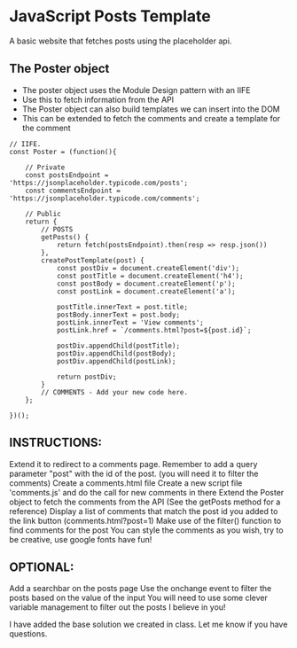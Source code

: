 # JavaScript Posts Template
A basic website that fetches posts using the placeholder api.

## The Poster object
- The poster object uses the Module Design pattern with an IIFE
- Use this to fetch information from the API
- The Poster object can also build templates we can insert into the DOM
- This can be extended to fetch the comments and create a template for the comment

```
// IIFE.
const Poster = (function(){

    // Private
    const postsEndpoint = 'https://jsonplaceholder.typicode.com/posts';
    const commentsEndpoint = 'https://jsonplaceholder.typicode.com/comments';

    // Public
    return {
        // POSTS
        getPosts() {
            return fetch(postsEndpoint).then(resp => resp.json())
        },
        createPostTemplate(post) {
            const postDiv = document.createElement('div');
            const postTitle = document.createElement('h4');
            const postBody = document.createElement('p');
            const postLink = document.createElement('a');

            postTitle.innerText = post.title;
            postBody.innerText = post.body;
            postLink.innerText = 'View comments';
            postLink.href = `/comments.html?post=${post.id}`;

            postDiv.appendChild(postTitle);
            postDiv.appendChild(postBody);
            postDiv.appendChild(postLink);

            return postDiv;
        }
        // COMMENTS - Add your new code here.
    };

})();
```


## INSTRUCTIONS:
Extend it to redirect to a comments page.
Remember to add a query parameter "post" with the id of the post. (you will need it to filter the comments)
Create a comments.html file
Create a new script file 'comments.js' and do the call for new comments in there
Extend the Poster object to fetch the comments from the API (See the getPosts method for a reference)
Display a list of comments that match the post id you added to the link button (comments.html?post=1)
Make use of the filter() function to find comments for the post
You can style the comments as you wish, try to be creative, use google fonts have fun!

## OPTIONAL:
Add a searchbar on the posts page
Use the onchange event to filter the posts based on the value of the input
You will need to use some clever variable management to filter out the posts
I believe in you!

I have added the base solution we created in class. Let me know if you have questions.
